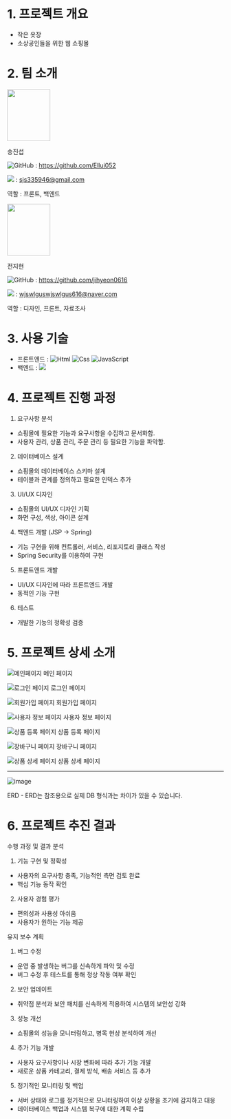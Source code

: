 # 1. 프로젝트 개요

- 작은 옷장
- 소상공인들을 위한 웹 쇼핑몰

# 2. 팀 소개

<img src="https://github.com/Episode23/Episode23/assets/89927726/40b761bb-b8dd-4ebb-908b-119a97d96a73" width="100" height="120"/>

송진섭

<img alt="GitHub" src ="https://img.shields.io/badge/GitHub-181717.svg?&style=for-the-badge&logo=GitHub&logoColor=white"/> : https://github.com/Ellui052

<img src="https://img.shields.io/badge/Mail-EA4335?style=flat-square&logo=Gmail&logoColor=black"/> : sjs335946@gmail.com

역할 : 프론트, 백엔드

<img src="https://github.com/Episode23/Episode23/assets/89927726/e811c7bb-9329-4a68-a04b-16af1335c18d" width="100" height="120"/>

전지현

<img alt="GitHub" src ="https://img.shields.io/badge/GitHub-181717.svg?&style=for-the-badge&logo=GitHub&logoColor=white"/> : https://github.com/jihyeon0616

<img src="https://img.shields.io/badge/Mail-EA4335?style=flat-square&logo=Gmail&logoColor=black"/> : wjswlguswjswlgus616@naver.com

역할 : 디자인, 프론트, 자료조사

# 3. 사용 기술
- 프론트엔드 : <img alt="Html" src ="https://img.shields.io/badge/HTML5-E34F26.svg?&style=for-the-badge&logo=HTML5&logoColor=white"/> <img alt="Css" src ="https://img.shields.io/badge/CSS3-1572B6.svg?&style=for-the-badge&logo=CSS3&logoColor=white"/> <img alt="JavaScript" src ="https://img.shields.io/badge/JavaScriipt-F7DF1E.svg?&style=for-the-badge&logo=JavaScript&logoColor=black"/>
- 백엔드 :   <img src="https://img.shields.io/badge/Spring%20Boot-6DB33F?style=flat-square&logo=Spring%20Boot&logoColor=black"/>

# 4. 프로젝트 진행 과정
1. 요구사항 분석
- 쇼핑몰에 필요한 기능과 요구사항을 수집하고 문서화함.
- 사용자 관리, 상품 관리, 주문 관리 등 필요한 기능을 파악함.
2. 데이터베이스 설계
- 쇼핑몰의 데이터베이스 스키마 설계
- 테이블과 관계를 정의하고 필요한 인덱스 추가
3. UI/UX 디자인
- 쇼핑몰의 UI/UX 디자인 기획
- 화면 구성, 색상, 아이콘 설계
4. 백엔드 개발 (JSP → Spring)
- 기능 구현을 위해 컨트롤러, 서비스, 리포지토리 클래스 작성
- Spring Security를 이용하여 구현
5. 프론트엔드 개발
- UI/UX 디자인에 따라 프론트엔드 개발
- 동적인 기능 구현
6. 테스트
- 개발한 기능의 정확성 검증

# 5. 프로젝트 상세 소개
![메인페이지](https://github.com/Episode23/Episode23/assets/89927726/2b54bf87-e9fe-43cb-9cf7-51c832be3e7c)
메인 페이지

![로그인 페이지](https://user-images.githubusercontent.com/89927726/250426076-ebcfd441-bd0d-4fb8-9349-24a125f71851.jpg)
로그인 페이지

![회원가입 페이지](https://user-images.githubusercontent.com/89927726/250426130-c6219411-9749-4b3b-9f2b-facf9dd0a480.jpg)
회원가입 페이지

![사용자 정보 페이지](https://user-images.githubusercontent.com/89927726/250426184-4a01b051-f442-4b21-8992-f35a67cc629a.jpg)
사용자 정보 페이지

![상품 등록 페이지](https://user-images.githubusercontent.com/89927726/250426257-b48e1b36-8562-4e90-9da4-b6cb2bdd56ee.jpg)
상품 등록 페이지

![장바구니 페이지](https://github.com/Episode23/Episode23/assets/89927726/94bab008-e39b-4141-a215-317e4c484069)
장바구니 페이지

![상품 상세 페이지](https://github.com/Episode23/Episode23/assets/89927726/89b1abec-ae9f-4138-a051-4cb6ed463958)
상품 상세 페이지

----
![image](https://github.com/Episode23/Episode23/assets/89927726/84ca9159-d9ef-4796-827d-7ff3a80a1823)

ERD - ERD는 참조용으로 실제 DB 형식과는 차이가 있을 수 있습니다.

# 6. 프로젝트 추진 결과
수행 과정 및 결과 분석
1. 기능 구현 및 정확성
- 사용자의 요구사항 충족, 기능적인 측면 검토 완료
- 핵심 기능 동작 확인
2. 사용자 경험 평가
- 편의성과 사용성 아쉬움
- 사용자가 원하는 기능 제공

유지 보수 계획
1. 버그 수정
- 운영 중 발생하는 버그를 신속하게 파악 및 수정
- 버그 수정 후 테스트를 통해 정상 작동 여부 확인
2. 보안 업데이트
- 취약점 분석과 보안 패치를 신속하게 적용하여 시스템의 보안성 강화
3. 성능 개선
- 쇼핑몰의 성능을 모니터링하고, 병목 현상 분석하여 개선
4. 추가 기능 개발
- 사용자 요구사항이나 시장 변화에 따라 추가 기능 개발
- 새로운 상품 카테고리, 결제 방식, 배송 서비스 등 추가
5. 정기적인 모니터링 및 백업
- 서버 상태와 로그를 정기적으로 모니터링하여 이상 상황을 조기에 감지하고 대응
- 데이터베이스 백업과 시스템 복구에 대한 계획 수립
